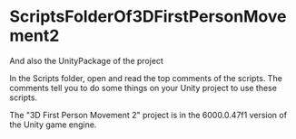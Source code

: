 # ScriptsFolderOf3DFirstPersonMovement2
And also the UnityPackage of the project

In the Scripts folder, open and read the top comments of the scripts.
The comments tell you to do some things on your Unity project to use these scripts.

The "3D First Person Movement 2" project is in the 6000.0.47f1 version of the Unity game engine.
